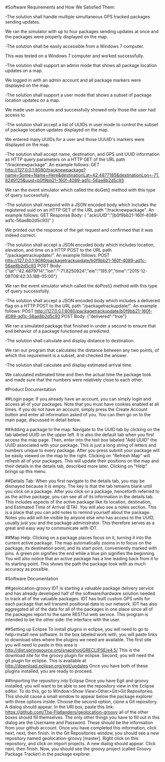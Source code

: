 #Software Requirements and How We Satisfied Them: 

-The solution shall handle multiple simultaneous GPS tracked packages sending updates.

We ran the simulator with up to four packages sending updates at once and the packages were properly displayed on the map.


-The solution shall be easily accessible from a Windows 7 computer. 

This was tested on a Windows 7 computer and worked successfully.


-The solution shall support an admin mode that shows all package location updates on a map.

We logged in with an admin account and all package markers were displayed on the map.

-The solution shall support a user mode that shows a subset of package location updates on a map.

We made user accounts and successfully showed only those the user had access to.


-The solution shall accept a list of UUIDs in user mode to control the subset of package location updates displayed on the map. 

We entered many UUIDs for a user and those UUUID's markers were displayed on the map.


-The solution shall accept name, destination, and GPS unit UUID information as HTTP query parameters on a HTTP GET of the URL path "/tracknewpackage". An example follows: GET http://127.0.0.1:8080/tracknewpackage?name=Some+Name+Here&destinationLat=42.4877185&destinationLon=-71.8249125&uuid=b0f9bb21-160f-4089-ad1c-56ae8b2d5c93 

We ran the event simulator which called the doGet() method with this type of query successfully.


-The solution shall respond with a JSON encoded body which includes the registered uuid on an HTTP GET of the URL path "/tracknewpackage". An example follows: GET Response Body: { "ackUUID":"[b0f9bb21-160f-4089-ad1c-56ae8b2d5c93]" }

We printed out the response of the get request and confirmed that it was indeed correct.


-The solution shall accept a JSON encoded body which includes location, elevation, and time on a HTTP POST to the URL path "/packagetrackupdate/". An example follows: POST http://127.0.0.1:8080/packagetrackupdate/b0f9bb21-160f-4089-ad1c-56ae8b2d5c93 POST Body: {"lat":"42.4879714","lon":"-71.8250924","ele":"195.9","time":"2015-12-08T08:42:33.188-05:00"}

We ran the event simulator which called the doPost() method with this type of query successfully.


-The solution shall accept a JSON encoded body which includes a delivered flag on a HTTP POST to the URL path "/packagetrackupdate/". An example follows: POST http://127.0.0.1:8080/packagetrackupdate/b0f9bb21-160f-4089-ad1c-56ae8b2d5c93  POST Body: {"delivered":"true"} 

We ran a simulated package that finished in under a second to ensure that end behavior of a package functioned as predicted.


-The solution shall calculate and display distance to destination. 

We ran our program that calculates the distance between any two points, of which this requirement is a subset, and checked the answer.


-The solution shall calculate and display estimated arrival time. 

We calculated estimated time and then the actual time the package took and made sure that the numbers were relatively close to each other.


#Product Documentation

##Login page:
If you already have an account, you can simply login and access all of your packages. Note that you must have cookies enabled at all times. If you do not have an account, simply press the Create Account button and enter all information asked of you. You can then go on to the main page, discussed in detail below.

##Adding a package to the map:
Navigate to the UUID tab by clicking on the tab labeled UUID on the upper left. It is also the default tab when you first access the map page. Then, enter into the text box labeled "Add UUID" the UUID associated with your package. This is just a long string of letters and numbers unique to every package. After you press submit your package will be easily viewed on the map to the right.
Clicking on "Refresh Map" will refresh all of your packages. This will update their positions on the map and their details in the details tab, described more later. Clicking on "Help" brings up this menu.

##Details Tab:
When you first navigate to the details tab, you may be dismayed because it is empty. The key is that the tab remains blank until you click on a package. After you click on a package, henceforth referred to as the active package, you can see all of its information in the details tab. This includes aspects of the active package like its location, destination, and Estimated Time of Arrival (ETA). You will also see a notes section. This is a place that you can add notes to remind yourself about the package. Notes you add will be visible by anyone else who has access to the UUID, usually just you and the package administrator. This therefore serves as a great and easy way to communicate with IDT. 

##Map Help:
Clicking on a package places focus on it, turning it into the current active package. The map automatically zooms in to focus on the package, its destination point, and its start point, conveniently marked with pins. A green pin signifies the end while a blue pin signifies the beginning. You will also notice that an active package has a line leading back from it to its starting point. This shows the path the package took with as much accuracy as possible. 


#Software Documentation

##geolocation-groovy
IDT is starting a valuable package delivery service and has already developed half of the software/hardware solution needed to track all of the valuable packages. IDT has built custom GPS units for each package that will transmit positional data to our network. IDT has also aggregated all of the data for all of the packages in one place since all of the packages report to the same RESTful web service. This program is intended to be the other side: the interface with the user.

##Setting up Eclipse
To install plugins in eclipse, you will need to go to help>install new software.
In the box labeled work with, you will paste links to download sites where the plugins we need are available. The first site you will need to paste in this area is 
http://dist.springsource.org/snapshot/GRECLIPSE/e4.5/
This is the download site for the groovy plugin for eclipse.
Second, you will need the git plugin for eclipse. This is available at 
http://download.eclipse.org/egit/updates 
Once you have both of these plugins installed, you are ready to proceed. 

##Importing the repository into Eclipse
Once you have Egit and groovy installed, you will want to be able to see the repository view in the Eclipse editor. To do this, go to Window>Show View>Other>Git>Git Repositories. This should cause a small window to appear below the package explorer with three options inside. Choose the second option, clone a Git repository.
A dialog should appear. In the URI box, paste this link: https://github.com/The-Flatlanders/geolocation-groovy
all of the other boxes should fill themselves. The only other things you have to fill out in this dialog are the Username and Password. These should be the information from your github account. Once you have completed this information, click next, next, then finish. In the Git Repositories window, you should see a new repository named geolocation-groovy [master]. Right click on this repository, and click on import projects. A new dialog should appear. Click next, then finish. Now, you should see the groovy project (called Groovy Package Tracker) in the package explorer. 


